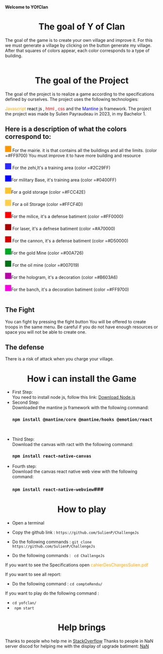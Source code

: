 **Welcome to YOfClan**

# <center> The goal of Y of Clan </center> #
The goal of the game is to create your own village and improve it.
For this we must generate a village by clicking on the button generate my village.
After that squares of colors appear, each color corresponds to a type of building.
<br></br>

# <center>  The goal of the Project  </center>
The goal of the project is to realize a game according to the specifications defined by ourselves.
The project uses the following technologies:

 <span style="color:orange">Javascript</span> <span style="color:black">react js </span>, <span style="color:red">html </span>, <span style="color:red">css</span> and the <span style="color:blue">Mantine </span> js framework.
The project the project was made by Sulien Payraudeau in 2023, in my Bachelor 1.
## Here is a description of what the colors correspond to: ##
<div style="display: inline-block; width: 20px; height: 20px; background-color: #FF9700;"></div> For the mairie. it is that contains all the buildings and all the limits. (color =#FF9700)
You must improve it to have more building and resource<br></br>
<div style="display: inline-block; width: 20px; height: 20px; background-color: #2C29FF;"></div> For the zehi,It's a training area (color =#2C29FF) <br></br>
<div style="display: inline-block; width: 20px; height: 20px; background-color: #0400FF;"></div>For military Base, it's training area (color =#0400FF) <br></br>
<div style="display: inline-block; width: 20px; height: 20px; background-color: #FCC42E;"></div>For a gold storage (color =#FCC42E) <br></br>
<div style="display: inline-block; width: 20px; height: 20px; background-color: #FFCF4D;"></div> For a oil Storage (color =#FFCF4D)<br></br>
<div style="display: inline-block; width: 20px; height: 20px; background-color: #FF0000;"></div>For the milice, it's a defense batiment (color =#FF0000) <br></br>
<div style="display: inline-block; width: 20px; height: 20px; background-color: #A70000;"></div> For laser, it's a defnese batiment (color =#A70000)<br></br>
<div style="display: inline-block; width: 20px; height: 20px; background-color: #D50000;"></div> For the cannon, it's a defense batiment (color =#D50000)<br></br>
<div style="display: inline-block; width: 20px; height: 20px; background-color: #00A726;"></div>For the gold Mine (color =#00A726) <br></br>
<div style="display: inline-block; width: 20px; height: 20px; background-color: #007019;"></div> For the oil mine (color =#007019) <br></br>
<div style="display: inline-block; width: 20px; height: 20px; background-color: #B603A6;"></div>For the hologram, it's a decoration (color =#B603A6) <br></br>
<div style="display: inline-block; width: 20px; height: 20px; background-color: #FA00E3;"></div>For the banch, it's a decoration batiment (color =#FF9700)<br></br>

## The Fight ##
You can fight by pressing the fight button
You will be offered to create troops in the same menu.
Be careful if you do not have enough resources or space you will not be able to create one.
<br> 

## The defense ##
There is a risk of attack when you charge your village.

#  <center>**How i can install the Game** </center> #
* First Step: <br>
    You need to install node js, follow this link: [Download Node.js](https://nodejs.org/en/download) <br>
* Second Step: <br>
    Downloaded the mantine js framework with the following command:  
    ### ``` npm install @mantine/core @mantine/hooks @emotion/react ``` ###
<br>

* Third Step: <br>
    Download the canvas with ract with the following command:
    <br>
    ### ``` npm install react-native-canvas ``` ###
* Fourth step: <br>
    Download the canvas react native web view with the following command:
    ### ``` npm install react-native-webview ```###
# <center> How to play </center> #

* Open a terminal

* Copy the github link  : ```https://github.com/SulienP/ChallengeJs ```

* Do the following commands : ```git clone https://github.com/SulienP/ChallengeJs ```

* Do the following commands : ``` cd ChallengeJs```

If you want to see the Specifications open <span style="color:orange">cahierDesChargesSulien.pdf </span>

If you want to see all report: 
* Do the following command : ``` cd compteRendu/ ```

If you want to play do the following command : 
* ``` cd yofclan/ ```
* ``` npm start```

# <center> Help brings </center> #

Thanks to people who help me in [StackOverflow](https://stackoverflow.com/questions/76200836/i-want-to-check-the-color-at-the-coordinate-of-my-click-with-canvas-but-i-only-g )
Thanks to people in NaN server discod for helping me with the  display of upgrade batiment: [NaN](https://discord.gg/9guZJryFtn)
